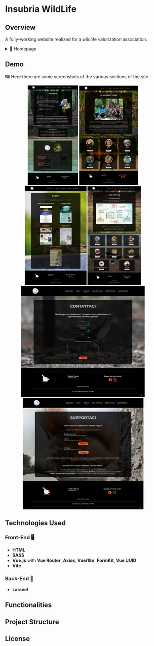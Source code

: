 # Insubria WildLife

## Overview
A fully-working website realized for a wildlife valorization association. 

<details>
  <summary>👀 Homepage</summary>
  <img src="./screenshots/homepage.webp" alt="Screenshot dell'applicazione">
</details>

## Demo

🖼️ Here there are some screenshots of the various sections of the site.

<p align="center">
  <img src="./screenshots/insubria.webp" width="163" />
  <img src="./screenshots/team.webp" width="191" />
  <img src="./screenshots/events.webp" width="200" />
  <img src="./screenshots/sos-animals.webp" width="173" />
  <img src="./screenshots/contact-us.webp" width="400" />
  <img src="./screenshots/support-us.webp" width="391" />
</p>

## Technologies Used

### Front-End 🖥️
- **HTML**
- **SASS**
- **Vue.js** with **Vue Router**, **Axios**, **Vuei18n**, **FormKit**, **Vue UUID**
- **Vite**
### Back-End 📀
- **Laravel**

## Functionalities

## Project Structure

## License

